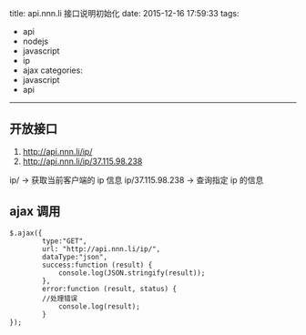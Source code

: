 title: api.nnn.li 接口说明初始化
date: 2015-12-16 17:59:33
tags:
  - api
  - nodejs
  - javascript
  - ip
  - ajax
categories:
  - javascript
  - api
---

## 开放接口 

1. http://api.nnn.li/ip/
2. http://api.nnn.li/ip/37.115.98.238

ip/ 				-> 获取当前客户端的 ip 信息
ip/37.115.98.238 	-> 查询指定 ip 的信息


## ajax 调用

```
$.ajax({
        type:"GET",    
        url: "http://api.nnn.li/ip/",
        dataType:"json",
        success:function (result) {
            console.log(JSON.stringify(result));
        },
        error:function (result, status) {
        //处理错误
            console.log(result);
        }
});

```
